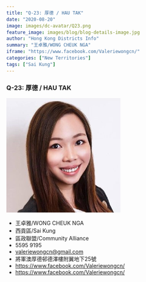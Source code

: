 ```yaml
---
title: "Q-23: 厚德 / HAU TAK"
date: "2020-08-20"
image: images/dc-avatar/Q23.png
feature_image: images/blog/blog-details-image.jpg
author: "Hong Kong Districts Info"
summary: "王卓雅/WONG CHEUK NGA"
iframe: "https://www.facebook.com/Valeriewongcn/"
categories: ["New Territories"]
tags: ["Sai Kung"]
---
```


### Q-23: 厚德 / HAU TAK  
![](/images/dc-avatar/Q23.png)  

 - 王卓雅/WONG CHEUK NGA  
 - 西貢區/Sai Kung  
 - 區政聯盟/Community Alliance  
 - 5595 9195  
 - valeriewongcn@gmail.com  
 - 將軍澳厚德邨德澤樓附翼地下25號  
 - https://www.facebook.com/Valeriewongcn/  
 - https://www.facebook.com/Valeriewongcn/
